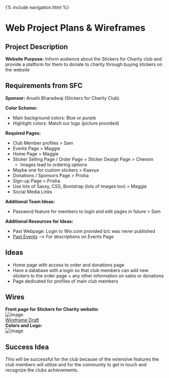 {% include navigation.html %}

# Web Project Plans & Wireframes

## Project Description
**Website Purpose:** Inform audience about the Stickers for Charity club and provide a platform for them to donate to charity through buying stickers on the website

## Requirements from SFC
**Sponsor:** Arushi Bharadwaj (Stickers for Charity Club)

**Color Scheme:** 
- Main background colors: Blue or purple
- Highlight colors: Match our logo (picture provided)

**Required Pages:**
- Club Member profiles > Sam
- Events Page > Maggie
- Home Page > Maggie
- Sticker Selling Page / Order Page + Sticker Design Page > Chenxin
   - Images lead to ordering options
- Maybe one for custom stickers > Kaavya
- Donations / Sponsors Page > Prisha
- Sign-up Page > Prisha
- Use lots of Sassy, CSS, Bootstrap (lots of images too) > Maggie
- Social Media Links 

**Additional Team Ideas:**
- Password feature for members to login and edit pages in future > Sam

**Additional Resources for Ideas:**
- Past Webpage: Login to Wix.com provided b/c was never published
- [Past Events](https://docs.google.com/document/d/1-mrhf90zkpaDLu2kP498Cd9tpI4pocaZQk2-gfyPCxQ/edit?usp=sharing) --> For descriptions on Events Page

## Ideas
- Home page with access to order and donations page
- Have a database with a login so that club members can add new stickers to the order page + any other information on sales or donations
- Page dedicated for profiles of main club members

## Wires
**Front page for Stickers for Charity website:**\
![image](https://user-images.githubusercontent.com/55467785/157729448-8ccfd2b3-6be3-4e37-bd97-3c5f6854f915.png)\
[Wireframe Draft](https://docs.google.com/presentation/d/1ybz3M7shFSvOfrpQMVcCzuK4tXOB1UHRscraEQJ09U4/edit?usp=sharing)\
**Colors and Logo:**\
![image](https://user-images.githubusercontent.com/55467785/157729346-ac7e705a-6f0e-4860-8ba2-06a79ddec9e6.png)

## Success Idea
This will be successful for the club because of the extensive features the club members will utilize and for the community to get in touch and recognize the clubs achievements.
